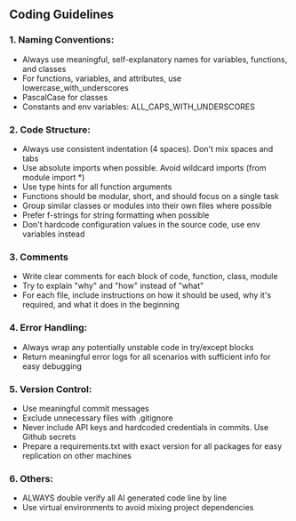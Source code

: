 ## Coding Guidelines

### 1. Naming Conventions:
* Always use meaningful, self-explanatory names for variables, functions, and classes
* For functions, variables, and attributes, use lowercase_with_underscores
* PascalCase for classes
* Constants and env variables: ALL_CAPS_WITH_UNDERSCORES

### 2. Code Structure:
* Always use consistent indentation (4 spaces). Don't mix spaces and tabs
* Use absolute imports when possible. Avoid wildcard imports (from module import *)
* Use type hints for all function arguments
* Functions should be modular, short, and should focus on a single task
* Group similar classes or modules into their own files where possible
* Prefer f-strings for string formatting when possible
* Don't hardcode configuration values in the source code, use env variables instead

### 3. Comments
* Write clear comments for each block of code, function, class, module
* Try to explain "why" and "how" instead of "what"
* For each file, include instructions on how it should be used, why it's required, and what it does in the beginning

### 4. Error Handling:
* Always wrap any potentially unstable code in try/except blocks
* Return meaningful error logs for all scenarios with sufficient info for easy debugging

### 5. Version Control:
* Use meaningful commit messages
* Exclude unnecessary files with .gitignore
* Never include API keys and hardcoded credentials in commits. Use Github secrets
* Prepare a requirements.txt with exact version for all packages for easy replication on other machines

### 6. Others:
* ALWAYS double verify all AI generated code line by line
* Use virtual environments to avoid mixing project dependencies
